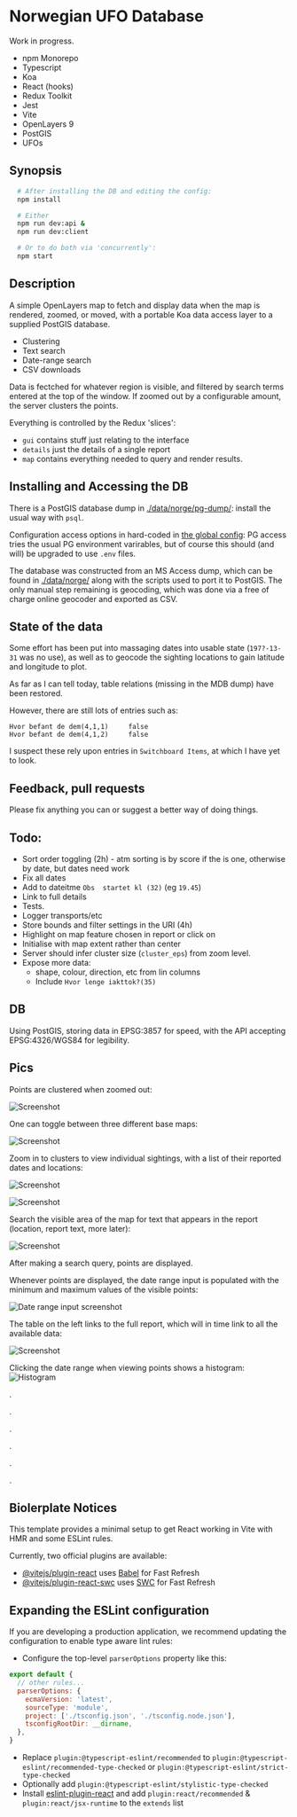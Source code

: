 # Norwegian UFO Database

Work in progress.

* npm Monorepo
* Typescript 
* Koa
* React (hooks)
* Redux Toolkit 
* Jest
* Vite 
* OpenLayers 9
* PostGIS 
* UFOs

## Synopsis

```bash
  # After installing the DB and editing the config:
  npm install

  # Either
  npm run dev:api &
  npm run dev:client

  # Or to do both via 'concurrently':
  npm start
```

## Description

A simple OpenLayers map to fetch and display data when the map is rendered, zoomed, or moved, with a portable Koa data access layer to a supplied PostGIS database.

* Clustering
* Text search
* Date-range search
* CSV downloads

Data is fectched for whatever region is visible, and filtered by search terms entered at the top of the window. If zoomed out
by a configurable amount, the server clusters the points.

Everything is controlled by the Redux 'slices':

- `gui` contains stuff just relating to the interface
- `details` just the details of a single report
- `map` contains everything needed to query and render results.

## Installing and Accessing the DB

There is a PostGIS database dump in [./data/norge/pg-dump/](./data/norge/pg-dump/): install the usual way with `psql`.

Configuration access options in hard-coded  in [the global config](./packages/config/): PG access tries the usual PG environment varirables, but of course this should (and will) be upgraded to use `.env` files.

The database was constructed from an MS Access dump, which can be found in [./data/norge/](./data/norge/) along with the scripts used to port it to PostGIS. The only manual step remaining is geocoding, which was done via a free of charge online geocoder and exported as CSV.

## State of the data

Some effort has been put into massaging dates into usable state (`197?-13-31` was no use), as well as to geocode the sighting locations to gain latitude and longitude to plot.

As far as I can tell today, table relations (missing in the MDB dump) have been restored.

However, there are still lots of entries such as:

    Hvor befant de dem(4,1,1)	  false
    Hvor befant de dem(4,1,2)	  false

I suspect these rely upon entries in `Switchboard Items`, at which I have yet to look.

## Feedback, pull requests

Please fix anything you can or suggest a better way of doing things.

## Todo:

* Sort order toggling (2h) - atm sorting is by score if the is one, otherwise by date, but dates need work
* Fix all dates
* Add to dateitme `Obs  startet kl (32)` (eg `19.45`)
* Link to full details
* Tests.
* Logger transports/etc
* Store bounds and filter settings in the URI (4h)
* Highlight on map feature chosen in report or click on
* Initialise with map extent rather than center
* Server should infer cluster size (`cluster_eps`) from zoom level.
* Expose more data: 
  * shape, colour, direction, etc from lin columns
  * Include `Hvor lenge iakttok?(35)`

## DB

Using PostGIS, storing data in EPSG:3857 for speed, with the API accepting EPSG:4326/WGS84 for legibility.

## Pics

Points are clustered when zoomed out:

![Screenshot](./docs/images/Screenshot%202024-03-17%20181056.png)

One can toggle between three different base maps:

![Screenshot](./docs/images/Screenshot%202024-03-17%20202144.png)

Zoom in to clusters to view individual sightings, with a list of their reported dates and locations:

![Screenshot](./docs/images/Screenshot%202024-03-17%20181156.png)

![Screenshot](./docs/images/Screenshot%202024-03-17%20181241.png)

Search the visible area of the map for text that appears in the report (location, report text, more later):

![Screenshot](./docs/images/Screenshot%202024-03-17%20202028.png)

After making a search query, points are displayed.

Whenever points are displayed, the date range input is populated with the minimum and maximum values of the visible points:

![Date range input screenshot](./docs/images/date-range.png)

The table on the left links to the full report, which will in time link to all the available data:

![Screenshot](./docs/images/Screenshot%202024-03-17%20181317.png)

Clicking the date range when viewing points shows a histogram:
![Histogram](./docs/images/histogram.png)

.

.

.

.

.

.

## Biolerplate Notices

This template provides a minimal setup to get React working in Vite with HMR and some ESLint rules.

Currently, two official plugins are available:

- [@vitejs/plugin-react](https://github.com/vitejs/vite-plugin-react/blob/main/packages/plugin-react/README.md) uses [Babel](https://babeljs.io/) for Fast Refresh
- [@vitejs/plugin-react-swc](https://github.com/vitejs/vite-plugin-react-swc) uses [SWC](https://swc.rs/) for Fast Refresh

## Expanding the ESLint configuration

If you are developing a production application, we recommend updating the configuration to enable type aware lint rules:

- Configure the top-level `parserOptions` property like this:

```js
export default {
  // other rules...
  parserOptions: {
    ecmaVersion: 'latest',
    sourceType: 'module',
    project: ['./tsconfig.json', './tsconfig.node.json'],
    tsconfigRootDir: __dirname,
  },
}
```

- Replace `plugin:@typescript-eslint/recommended` to `plugin:@typescript-eslint/recommended-type-checked` or `plugin:@typescript-eslint/strict-type-checked`
- Optionally add `plugin:@typescript-eslint/stylistic-type-checked`
- Install [eslint-plugin-react](https://github.com/jsx-eslint/eslint-plugin-react) and add `plugin:react/recommended` & `plugin:react/jsx-runtime` to the `extends` list
